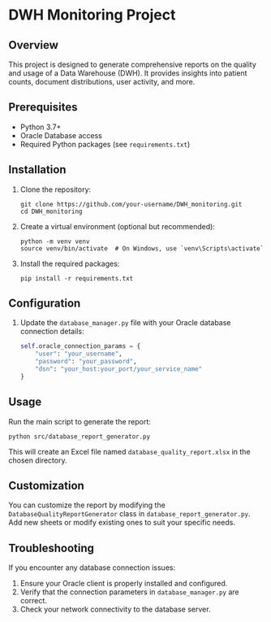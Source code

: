 # DWH Monitoring Project

## Overview
This project is designed to generate comprehensive reports on the quality and usage of a Data Warehouse (DWH). It provides insights into patient counts, document distributions, user activity, and more.

## Prerequisites
- Python 3.7+
- Oracle Database access
- Required Python packages (see `requirements.txt`)

## Installation

1. Clone the repository:
   ```
   git clone https://github.com/your-username/DWH_monitoring.git
   cd DWH_monitoring
   ```

2. Create a virtual environment (optional but recommended):
   ```
   python -m venv venv
   source venv/bin/activate  # On Windows, use `venv\Scripts\activate`
   ```

3. Install the required packages:
   ```
   pip install -r requirements.txt
   ```

## Configuration

1. Update the `database_manager.py` file with your Oracle database connection details:
   ```python
   self.oracle_connection_params = {
       "user": "your_username",
       "password": "your_password",
       "dsn": "your_host:your_port/your_service_name"
   }
   ```

## Usage

Run the main script to generate the report:

```
python src/database_report_generator.py
```

This will create an Excel file named `database_quality_report.xlsx` in the chosen directory.

## Customization

You can customize the report by modifying the `DatabaseQualityReportGenerator` class in `database_report_generator.py`. Add new sheets or modify existing ones to suit your specific needs.

## Troubleshooting

If you encounter any database connection issues:
1. Ensure your Oracle client is properly installed and configured.
2. Verify that the connection parameters in `database_manager.py` are correct.
3. Check your network connectivity to the database server.
